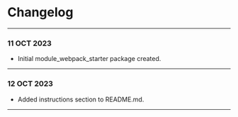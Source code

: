 # Changelog
---
### 11 OCT 2023
- Initial module_webpack_starter package created.  
---
### 12 OCT 2023
- Added instructions section to README.md.
---